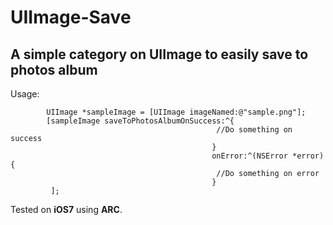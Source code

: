 UIImage-Save
============

A simple category on UIImage to easily save to photos album
-----------------------------------------------------------

Usage:

```
        UIImage *sampleImage = [UIImage imageNamed:@"sample.png"];
        [sampleImage saveToPhotosAlbumOnSuccess:^{
                                              //Do something on success
                                             }
                                             onError:^(NSError *error){
                                              //Do something on error
                                             }
         ];
```


Tested on **iOS7** using **ARC**.

